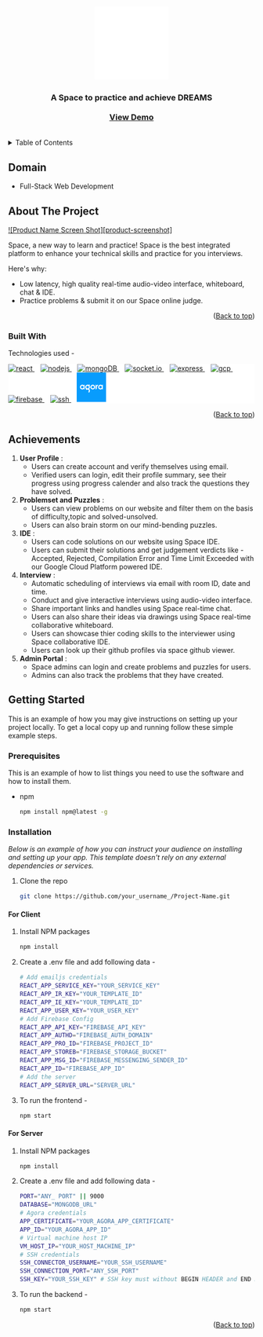 <div id="top" align="center"></div>

<!--
[![Contributors][contributors-shield]][contributors-url]
[![Stargazers][stars-shield]][stars-url]
-->
<!-- PROJECT LOGO -->
<br />
<div align="center">
  <a href="https://=github.com/Rishika-05/Space">
    <img src="./client/src/assets/images/Space.png" alt="Logo" width="150" height="150">
  </a>
<!--
  <h3 align="center">Space/h3>
-->
  <h3 align="center">
    A Space to practice and achieve DREAMS
    <br />
    <br />
    <a href="https://github.com/othneildrew/Best-README-Template">View Demo</a>
  </h3>
</div>


<br/>
<!-- TABLE OF CONTENTS -->
<details>
  <summary>Table of Contents</summary>
  <ol>
     <li><a href="#domain">Domain</a></li>
    <li>
      <a href="#about-the-project">About The Project</a>
      <ul>
        <li><a href="#built-with">Built With</a></li>
      </ul>
    </li>
    <li><a href="#achievements">Achievements</a></li>
    <li>
      <a href="#getting-started">Getting Started</a>
      <ul>
        <li><a href="#prerequisites">Prerequisites</a></li>
        <li><a href="#installation">Installation</a></li>
      </ul>
    </li>
  </ol>
</details>

<!-- DOMAIN -->
## Domain

- Full-Stack Web Development

<!-- ABOUT THE PROJECT -->
## About The Project

[![Product Name Screen Shot][product-screenshot]](https://example.com)

Space, a new way to learn and practice! Space is the best integrated platform to enhance your technical skills and practice for you interviews.

Here's why:
* Low latency, high quality real-time audio-video interface, whiteboard, chat & IDE.
* Practice problems & submit it on our Space online judge.

<p align="right">(<a href="#top">Back to top</a>)</p>



### Built With

Technologies used - 

<p align="left" style="background-color:white"> 
<a href="https://reactjs.org/" target="_blank"><img src="https://cdn.jsdelivr.net/gh/devicons/devicon/icons/react/react-original-wordmark.svg"  alt="react" width="60" height="60"/> </a> 
&nbsp;&nbsp;
<a href="https://nodejs.org/en/" target="_blank"><img src="https://cdn.jsdelivr.net/gh/devicons/devicon/icons/nodejs/nodejs-original-wordmark.svg" alt="nodejs" width="100" height="100"/> </a>  
&nbsp;&nbsp;
<a href="https://www.mongodb.com/" target="_blank"><img src="https://cdn.jsdelivr.net/gh/devicons/devicon/icons/mongodb/mongodb-original-wordmark.svg" alt="mongoDB" width="60" height="60"/> </a> 
&nbsp;&nbsp;
<a href="https://socket.io/" target="_blank"> <img src="https://cdn.jsdelivr.net/gh/devicons/devicon/icons/socketio/socketio-original-wordmark.svg" alt="socket.io" width="100" height="100"/> </a>
&nbsp;&nbsp;
<a href="https://expressjs.com/" target="_blank"> <img src="https://cdn.jsdelivr.net/gh/devicons/devicon/icons/express/express-original.svg" alt="express" width="60" height="60"/> </a>
&nbsp;&nbsp;
<a href="https://cloud.google.com/" target="_blank"> <img src="https://cdn.jsdelivr.net/gh/devicons/devicon/icons/googlecloud/googlecloud-original-wordmark.svg" alt="gcp"   width="100" height="100"/> </a> 
&nbsp;&nbsp;
<a href="https://firebase.google.com/" target="_blank"> <img src="https://cdn.jsdelivr.net/gh/devicons/devicon/icons/firebase/firebase-plain-wordmark.svg" alt="firebase" width="60" height="60"/> </a>
&nbsp;&nbsp;
<a href="https://www.ssh.com/academy/ssh" target="_blank"> <img src="https://cdn.jsdelivr.net/gh/devicons/devicon/icons/ssh/ssh-original-wordmark.svg" alt="ssh"  width="60" height="60"/> </a>
&nbsp;&nbsp;
  <a href="https://www.agora.io/en/" target="_blank"> <img src="./client/src/components/About/img/agora.png" alt="ssh"  width="60" height="60"/> </a>
</p>

<p align="right">(<a href="#top">Back to top</a>)</p>


<!-- ACHIEVEMENTS -->
## Achievements
1. **User Profile** :
    * Users can create account and verify themselves using email.
    * Verified users can login, edit their profile summary, see their progress using progress calender and also track the questions they have solved.
2. **Problemset and Puzzles** :
    * Users can view problems on our website and filter them on the basis of difficulty,topic and solved-unsolved.
    * Users can also brain storm on our mind-bending puzzles.
3. **IDE** :
    * Users can code solutions on our website using Space IDE.
    * Users can submit their solutions and get judgement verdicts like - Accepted, Rejected, Compilation Error and Time Limit Exceeded with our Google Cloud Platform powered       IDE.
4. **Interview** :
    * Automatic scheduling of interviews via email with room ID, date and time.
    * Conduct and give interactive interviews using audio-video interface.
    * Share important links and handles using Space real-time chat.
    * Users can also share their ideas via drawings using Space real-time collaborative whiteboard.
    * Users can showcase thier coding skills to the interviewer using Space collaborative IDE.
    * Users can look up their github profiles via space github viewer.
5. **Admin Portal** :
    * Space admins can login and create problems and puzzles for users.
    * Admins can also track the problems that they have created.
<!-- GETTING STARTED -->
## Getting Started

This is an example of how you may give instructions on setting up your project locally.
To get a local copy up and running follow these simple example steps.

### Prerequisites

This is an example of how to list things you need to use the software and how to install them.
* npm
  ```sh
  npm install npm@latest -g
  ```

### Installation

_Below is an example of how you can instruct your audience on installing and setting up your app. This template doesn't rely on any external dependencies or services._

1. Clone the repo
   ```sh
   git clone https://github.com/your_username_/Project-Name.git
   ```
 #### For Client
1. Install NPM packages
   ```sh
   npm install
   ```
2. Create a .env file and add following data - 
   ```sh
   # Add emailjs credentials
   REACT_APP_SERVICE_KEY="YOUR_SERVICE_KEY"
   REACT_APP_IR_KEY="YOUR_TEMPLATE_ID"
   REACT_APP_IE_KEY="YOUR_TEMPLATE_ID"
   REACT_APP_USER_KEY="YOUR_USER_KEY"
   # Add Firebase Config 
   REACT_APP_API_KEY="FIREBASE_API_KEY"
   REACT_APP_AUTHD="FIREBASE_AUTH_DOMAIN"
   REACT_APP_PRO_ID="FIREBASE_PROJECT_ID"
   REACT_APP_STOREB="FIREBASE_STORAGE_BUCKET"
   REACT_APP_MSG_ID="FIREBASE_MESSENGING_SENDER_ID"
   REACT_APP_ID="FIREBASE_APP_ID"
   # Add the server
   REACT_APP_SERVER_URL="SERVER_URL"
   ```
   
3. To run the frontend -
   ```sh 
   npm start
   ```
   
#### For Server
1. Install NPM packages
   ```sh
   npm install
   ```
2. Create a .env file and add following data - 
   ```sh
   PORT="ANY_ PORT" || 9000
   DATABASE="MONGODB_URL"
   # Agora credentials
   APP_CERTIFICATE="YOUR_AGORA_APP_CERTIFICATE"
   APP_ID="YOUR_AGORA_APP_ID"
   # Virtual machine host IP
   VM_HOST_IP="YOUR_HOST_MACHINE_IP"
   # SSH credentials
   SSH_CONNECTOR_USERNAME="YOUR_SSH_USERNAME"
   SSH_CONNECTION_PORT="ANY_SSH_PORT" 
   SSH_KEY="YOUR_SSH_KEY" # SSH key must without BEGIN HEADER and END HEADER
   ```
   
3. To run the backend -
   ```sh 
   npm start
   ```
   

<p align="right">(<a href="#top">Back to top</a>)</p>

